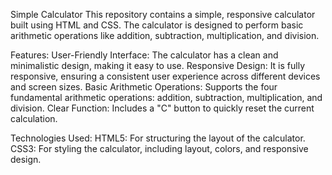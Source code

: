 Simple Calculator
This repository contains a simple, responsive calculator built using HTML and CSS. The calculator is designed to perform basic arithmetic operations like addition, subtraction, multiplication, and division.

Features:
User-Friendly Interface:
The calculator has a clean and minimalistic design, making it easy to use.
Responsive Design:
It is fully responsive, ensuring a consistent user experience across different devices and screen sizes.
Basic Arithmetic Operations:
Supports the four fundamental arithmetic operations: addition, subtraction, multiplication, and division.
Clear Function:
Includes a "C" button to quickly reset the current calculation.

Technologies Used:
HTML5: For structuring the layout of the calculator.
CSS3: For styling the calculator, including layout, colors, and responsive design.
